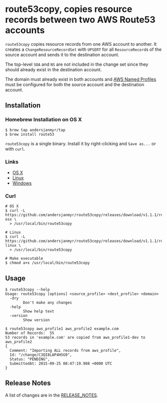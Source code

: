 # route53copy, copies resource records between two AWS Route53 accounts

`route53copy` copies resource records from one AWS account to another. It
creates a `ChangeResourceRecordSet` with `UPSERT` for all `ResourceRecord`s of
the source account and sends it to the destination account.

The top-level `SOA` and `NS` are not included in the change set since they
should already exist in the destination account.

The domain must already exist in both accounts and [AWS Named Profiles](http://docs.aws.amazon.com/cli/latest/userguide/cli-chap-getting-started.html#cli-multiple-profiles)
must be configured for both the source account and the destination account.


## Installation

### Homebrew Installation on OS X

```
$ brew tap andersjanmyr/tap
$ brew install route53
```

`route53copy` is a single binary. Install it by right-clicking and `Save as...`
or with `curl`.

### Links

* [OS X](https://github.com/andersjanmyr/route53copy/releases/download/v1.1.1/route53copy-osx)
* [Linux](https://github.com/andersjanmyr/route53copy/releases/download/v1.1.1/route53copy-linux)
* [Windows](https://github.com/andersjanmyr/route53copy/releases/download/v1.1.1/route53copy.exe)

### Curl

```
# OS X
$ curl -L https://github.com/andersjanmyr/route53copy/releases/download/v1.1.1/route53copy-osx \
  > /usr/local/bin/route53copy

# Linux
$ curl -L https://github.com/andersjanmyr/route53copy/releases/download/v1.1.1/route53copy-linux \
  > /usr/local/bin/route53copy

# Make executable
$ chmod a+x /usr/local/bin/route53copy

```

## Usage

```
$ route53copy --help
Usage: route53copy [options] <source_profile> <dest_profile> <domain>
  -dry
        Don't make any changes
  -help
        Show help text
  -version
        Show version
```

```
$ route53copy aws_profile1 aws_profile2 example.com
Number of Records:  55
53 records in 'example.com' are copied from aws_profile1-dev to aws_profile2
{
  Comment: "Importing ALL records from aws_profile",
  Id: "/change/C3QI8LAP4H5G9",
  Status: "PENDING",
  SubmittedAt: 2015-09-25 08:47:19.908 +0000 UTC
}
```

## Release Notes

A list of changes are in the [RELEASE_NOTES](RELEASE_NOTES.md).

